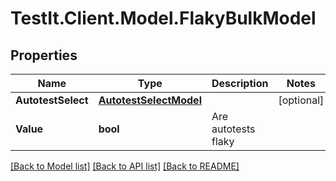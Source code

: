 # TestIt.Client.Model.FlakyBulkModel

## Properties

Name | Type | Description | Notes
------------ | ------------- | ------------- | -------------
**AutotestSelect** | [**AutotestSelectModel**](AutotestSelectModel.md) |  | [optional] 
**Value** | **bool** | Are autotests flaky | 

[[Back to Model list]](../README.md#documentation-for-models) [[Back to API list]](../README.md#documentation-for-api-endpoints) [[Back to README]](../README.md)

